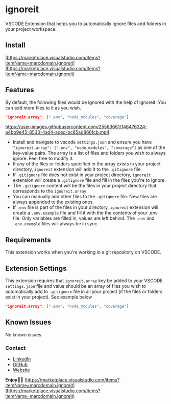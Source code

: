 # ignoreit

VSCODE Extension that helps you to automatically ignore files and folders in your project workspace.
## Install 
[https://marketplace.visualstudio.com/items?itemName=marcdomain.ignoreit](https://marketplace.visualstudio.com/items?itemName=marcdomain.ignoreit)

## Features
By default, the following files would be ignored with the help of ignoreit. You can add more files to it as you wish.

```json
"ignoreit.array": [".env", "node_modules", "coverage"]
```

https://user-images.githubusercontent.com/25563661/146476324-a4bb9e45-8533-4ad4-acec-bc85ad866fcb.mp4

* Install and navigate to vscode `settings.json` and ensure you have `"ignoreit.array": [".env", "node_modules", "coverage"]` as one of the key-value pairs. The array is a list of files and folders you wish to always ignore. Feel free to modify it.
* If any of the files or folders specified in the array exists in your project directory, `ignoreit` extension will add it to the `.gitignore` file.
* If `.gitignore` file does not exist in your project directory, `ignoreit` extension will create a `.gitignore` file and fill in the files you're to ignore.
* The `.gitignore` content will be the files in your project directory that corresponds to the `ignoreit.array`
* You can manually add other files to the `.gitignore` file. New files are always appended to the existing ones.
* If `.env` file is part of the files in your directory, `ignoreit` extension will create a `.env.example` file and fill it with the the contents of your .env file. Only variables are filled in, values are left behind. The `.env` and `.env.example` files will always be in sync.

## Requirements

This extension works when you're working in a git repository on VSCODE.

## Extension Settings

This extension requires that `ignoreit.array` key be added to your VSCODE `settings.json` file and value should be an array of files you wish to automatically add to `.gitignore` file in all your project (if the files or folders exist in your project). See example below
```json
"ignoreit.array": [".env", "node_modules", "coverage"]
```

## Known Issues

No known issues

### Contact

* [LinkedIn](https://www.linkedin.com/in/marcdomain)
* [GitHub](https://www.github.com/marcdomain)
* [Website](https://www.marcdomain.dev)

**Enjoy👍🏽** [https://marketplace.visualstudio.com/items?itemName=marcdomain.ignoreit](https://marketplace.visualstudio.com/items?itemName=marcdomain.ignoreit)
